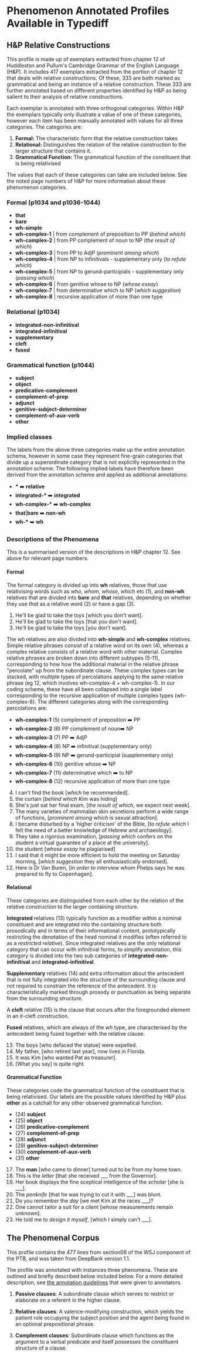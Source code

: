 # Phenomenon Annotated Profiles Available in Typediff

## H&P Relative Constructions

This profile is made up of exemplars extracted from chapter 12 of Huddleston and
Pullum's Cambridge Grammar of the English Language (H&P). It includes 417
exemplars extracted from the portion of chapter 12 that deals with relative
constructions. Of these, 333 are both marked as grammatical and being an
instance of a relative construction. These 333 are further annotated based on
different properties identified by H&P as being salient to their analysis of
relative constructions.

Each exemplar is annotated with three orthogonal categories. Within H&P the
exemplars typically only illustrate a value of one of these categories, however
each item has been manually annotated with values for all three categories. The
categories are:

1. **Formal:** The characteristic form that the relative construction takes 
2. **Relational:** Distinguishes the relation of the relative construction to the
   larger structure that contains it.
3. **Grammatical Function:** The grammatical function of the constituent that is
   being relativised

The values that each of these categories can take are included below. See the
noted page numbers of H&P for more information about these phenomenon
categories.


### Formal (p1034 and p1036-1044)

* **that**
* **bare**
* **wh-simple**
* **wh-complex-1**    | from complement of preposition to PP (*behind which*)
* **wh-complex-2**    | from PP complement of noun to NP (*the result of which*)
* **wh-complex-3**    | from PP to AdjP (*prominent among which*)
* **wh-complex-4**    | from NP to infinitivals - supplementary only (*to refute which*)
* **wh-complex-5**    | from NP to gerund-participials - supplementary only (*passing which*)
* **wh-complex-6**    | from genitive whose to NP (*whose essay*)
* **wh-complex-7**    | from determinative which to NP (*which suggestion*)
* **wh-complex-8**    | recursive application of more than one type


### Relational (p1034)

* **integrated-non-infinitival**
* **integrated-infinitival**
* **supplementary**
* **cleft**
* **fused**


### Grammatical function (p1044)

* **subject**
* **object**
* **predicative-complement**
* **complement-of-prep**
* **adjunct**
* **genitive-subject-determiner**
* **complement-of-aux-verb**
* **other**


### Implied classes

The labels from the above three categories make up the entire annotation schema,
however in some case they represent fine-grain categories that divide up a
superordinate category that is not explicitly represented in the annotation
scheme. The following implied labels have therefore been derived from the
annotation scheme and applied as additional annotations:


* **\*** :arrow_right: **relative**
* **integrated-\*** :arrow_right: **integrated**
* **wh-complex-\*** :arrow_right: **wh-complex**
* **that**|**bare** :arrow_right: **non-wh**
* **wh-\*** :arrow_right: **wh**


### Descriptions of the Phenomena

This is a summarised version of the descriptions in H&P chapter 12. See above
for relevant page numbers.

#### Formal

The formal category is divided up into **wh** relatives, those that use
relativising words such as *who*, *whom*, *whose*, *which* etc (1), and
**non-wh** relatives that are divided into **bare** and **that** relatives,
depending on whether they use *that* as a relative word (2) or have a gap (3).
 

1. He'll be glad to take the toys [which you don't want].
2. He'll be glad to take the toys [that you don't want].
3. He'll be glad to take the toys [you don't want].

The *wh* relatives are also divided into **wh-simple** and **wh-complex**
relatives. Simple relative phrases consist of a relative word on its own (4),
whereas a complex relative consists of a relative word with other
material. Complex relative phrases are broken down into different subtypes
(5-11), corresponding to how how the additional material in the relative phrase
"percolate" up from the subordinate clause. These complex types can be stacked,
with multiple types of percolations applying to the same relative phrase (eg 12,
which involves wh-complex-4 + wh-complex-1). In our coding scheme, these have
all been collapsed into a single label corresponding to the recursive
application of multiple complex types (wh-complex-8). The different categories
along with the corresponding percolations are:

* **wh-complex-1** (5) complement of preposition :arrow_right: PP
* **wh-complex-2** (6) PP complement of noun:arrow_right: NP
* **wh-complex-3** (7) PP :arrow_right: AdjP
* **wh-complex-4** (8) NP :arrow_right: infinitival (supplementary only)
* **wh-complex-5** (9) NP :arrow_right: gerund-participial (supplementary only)
* **wh-complex-6** (10) genitive whose :arrow_right: NP
* **wh-complex-7** (11) determinative which :arrow_right: to NP
* **wh-complex-8** (12) recursive application of more than one type

4.  I can't find the book [*which* he recommended].
5.  the curtain [*behind which* Kim was hiding]
6.  She's just sat her final exam, [*the result of which*, we expect next week].
7.  The many varieties of mammalian skin secretions perform a wide range of functions, [*prominent among which* is sexual attraction].
8.  I became disturbed by a 'higher criticism' of the Bible, [*to refute which* I felt the need of a better knowledge of Hebrew and archaeology].
9.  They take a rigorous examination, [*passing which* confers on the student a virtual guarantee of a place at the university].
10. the student [*whose essay* he plagiarised]
11. I said that it might be more efficient to hold the meeting on Saturday morning, [*which suggestion* they all enthusiastically endorsed].
12. Here is Dr Van Buren, [*in order to interview whom* Phelps says he was prepared to fly to Copenhagen].


#### Relational

These categories are distinguished from each other by the relation of the relative
construction to the larger containing structure.

**Integrated** relatives (13) typically function as a modifier within a nominal
constituent and are integrated into the containing structure both prosodically
and in terms of their informational content, prototypically restricting the
denotation of the head nominal it modifies (often referred to as a *restricted
relative*). Since integrated relatives are the only relational category that can
occur with infinitival forms, to simplify annotation, this category is divided
into the two sub categories of **integrated-non-infinitival** and
**integrated-infinitival**.


**Supplementary** relatives (14) add extra information about the antecedent that
is not fully integrated into the structure of the surrounding clause and not
required to constrain the reference of the antecedent. It is characteristically
marked through prosody or punctuation as being separate from the surrounding
structure.

A **cleft** relative (15) is the clause that occurs after the foregrounded
element in an *it*-cleft construction.

**Fused** relatives, which are always of the *wh* type, are characterised by the
antecedent being fused together with the relative clause. 

13. The boys [who defaced the statue] were expelled.
14. My father, [who retired last year], now lives in Florida.
15. It was Kim [who wanted Pat as treasurer].
16. [What you say] is quite right.


#### Grammatical Function

These categories code the grammatical function of the constituent that is being
relativised. Our labels are the possible values identified by H&P plus
**other** as a catchall for any other observed grammatical function.

* (24) **subject**
* (25) **object**
* (26) **predicative-complement**
* (27) **complement-of-prep**
* (28) **adjunct**
* (29) **genitive-subject-determiner**
* (30) **complement-of-aux-verb**
* (31) **other**

17. The **man** [*who* came to dinner] turned out to be from my home town.
18. This is the *letter* [that she received \_\_\_ from the Governor].
19. Her book displays the fine sceptical intelligence of the *scholar* [she is \_\_\_].
20. The *penknife* [that he was trying to cut it with \_\_\_] was blunt.
21. Do you remember the *day* [we met Kim at the races \_\_\_]?
22. One cannot tailor a suit for a *client* [*whose* measurements remain unknown].
23. He told me to *design it myself*, [which I simply can't \_\_\_].


## The Phenomenal Corpus

This profile contains the 477 lines from section08 of the WSJ component of the
PTB, and was taken from DeepBank version 1.1.

The profile was annotated with instances three phenomena. These are outlined and
briefly described below included below. For a more detailed description, see
[the annotation guidelines](guidelines.pdf) that were given to annotators.

1. **Passive clauses**: A subordinate clause which serves to restrict or
elaborate on a referent in the higher clause.

2. **Relative clauses**: A valence-modifying construction, which yields the
patient role occupying the subject position and the agent being found in an
optional prepositional phrase.

3. **Complement clauses**: Subordinate clause which functions as the argument to
a verbal predicate and itself possesses the constituent structure of a clause.


